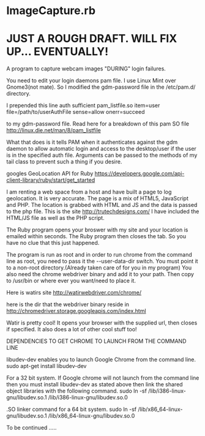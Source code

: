 ImageCapture.rb
===============

# JUST A ROUGH DRAFT. WILL FIX UP... EVENTUALLY!

A program to capture webcam images "DURING" login failures.

You need to edit your login daemons pam file. I use Linux Mint over Gnome3(not mate). So I modified the gdm-password file in the /etc/pam.d/ directory.

I prepended this line 
auth sufficient pam_listfile.so item=user file=/path/to/userAuthFile sense=allow onerr=succeed

to my gdm-password file. Read here for a breakdown of this pam SO file http://linux.die.net/man/8/pam_listfile

What that does is it tells PAM when it authenticates against the gdm daemon to allow automatic login and access to the desktop/user if the user is in the specified auth file. Arguments can be passed to the methods of my tail class to prevent such a thing if you desire.

googles GeoLocation API for Ruby https://developers.google.com/api-client-library/ruby/start/get_started

I am renting a web space from a host and have built a page to log geolocation. It is very accurate. The page is a mix of HTML5, JavaScript and PHP. The location is grabbed with HTML and JS and the data is passed to the php file. This is the site http://trutechdesigns.com/ I have included the HTML/JS file as well as the PHP script. 

The Ruby program opens your broswer with my site and your location is emailed within seconds. The Ruby program then closes the tab. So you have no clue that this just happened.

The program is run as root and in order to run chrome from the command line as root, you need to pass it the --user-data-dir switch. You must point it to a non-root directory.(Already taken care of for you in my program) You also need the chrome webdriver binary and add it to your path. Then copy to /usr/bin or where ever you want/need to place it. 

Here is watirs site http://watirwebdriver.com/chrome/

here is the dir that the webdriver binary reside in http://chromedriver.storage.googleapis.com/index.html

Watir is pretty cool! It opens your browser with the supplied url, then closes if specified. It also does a lot of other cool stuff too!


DEPENDENCIES TO GET CHROME TO LAUNCH FROM THE COMMAND LINE

libudev-dev enables you to launch Google Chrome from the command line.
        sudo apt-get install libudev-dev

For a 32 bit system. If Google chrome will not launch from the command line then you must install libudev-dev
as stated above then link the shared object libraries with the following command.
        sudo ln -sf /lib/i386-linux-gnu/libudev.so.1 /lib/i386-linux-gnu/libudev.so.0

.SO linker command for a 64 bit system.
        sudo ln -sf /lib/x86_64-linux-gnu/libudev.so.1 /lib/x86_64-linux-gnu/libudev.so.0

To be continued .....
